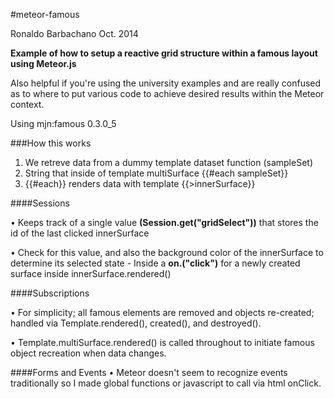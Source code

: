#meteor-famous


Ronaldo Barbachano
Oct. 2014

**Example of how to setup a reactive grid structure within a famous layout using Meteor.js**

Also helpful if you're using the university examples and
are really confused as to where to put various code to achieve desired results within the Meteor context.

Using mjn:famous 0.3.0_5


###How this works

1. We retreve data from a dummy template dataset function (sampleSet)
2. String that inside of template multiSurface {{#each sampleSet}} 
3. {{#each}} renders data with template {{>innerSurface}}

####Sessions

• Keeps track of a single value **(Session.get("gridSelect"))** that stores the id of the last clicked innerSurface

• Check for this value, and also the background color of the innerSurface to determine
  its selected state - Inside a **on.("click")** for a newly created surface inside innerSurface.rendered()

####Subscriptions

• For simplicity; all famous elements are removed and objects re-created; handled via Template.rendered(), created(), and destroyed().

• Template.multiSurface.rendered() is called throughout to initiate famous object recreation when data changes.


####Forms and Events
• Meteor doesn't seem to recognize events traditionally so I made global functions or javascript to call via html onClick. 
